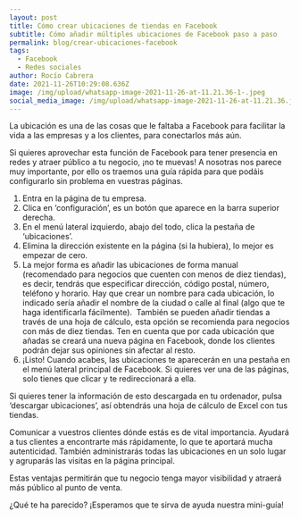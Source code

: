 ```yaml
---
layout: post
title: Cómo crear ubicaciones de tiendas en Facebook
subtitle: Cómo añadir múltiples ubicaciones de Facebook paso a paso
permalink: blog/crear-ubicaciones-facebook
tags:
  - Facebook
  - Redes sociales
author: Rocío Cabrera
date: 2021-11-26T10:29:08.636Z
image: /img/upload/whatsapp-image-2021-11-26-at-11.21.36-1-.jpeg
social_media_image: /img/upload/whatsapp-image-2021-11-26-at-11.21.36.jpeg
---
```

La ubicación es una de las cosas que le faltaba a Facebook para facilitar la vida a las empresas y a los clientes, para conectarlos más aún.

Si quieres aprovechar esta función de Facebook para tener presencia en redes y atraer público a tu negocio, ¡no te muevas! A nosotras nos parece muy importante, por ello os traemos una guía rápida para que podáis configurarlo sin problema en vuestras páginas. 

1. Entra en la página de tu empresa.
2. Clica en ‘configuración’, es un botón que aparece en la barra superior derecha.
3. En el menú lateral izquierdo, abajo del todo, clica la pestaña de ‘ubicaciones’.
4. Elimina la dirección existente en la página (si la hubiera), lo mejor es empezar de cero.  
5. La mejor forma es añadir las ubicaciones de forma manual (recomendado para negocios que cuenten con menos de diez tiendas), es decir, tendrás que especificar dirección, código postal, número, teléfono y horario. Hay que crear un nombre para cada ubicación, lo indicado sería añadir el nombre de la ciudad o calle al final (algo que te haga identificarla fácilmente).  También se pueden añadir tiendas a través de una hoja de cálculo, esta opción se recomienda para negocios con más de diez tiendas. Ten en cuenta que por cada ubicación que añadas se creará una nueva página en Facebook, donde los clientes podrán dejar sus opiniones sin afectar al resto.
6. ¡Listo! Cuando acabes, las ubicaciones te aparecerán en una pestaña en el menú lateral principal de Facebook. Si quieres ver una de las páginas, solo tienes que clicar y te redireccionará a ella. 



Si quieres tener la información de esto descargada en tu ordenador, pulsa ‘descargar ubicaciones’, así obtendrás una hoja de cálculo de Excel con tus tiendas.

Comunicar a vuestros clientes dónde estás es de vital importancia. Ayudará a tus clientes a encontrarte más rápidamente, lo que te aportará mucha autenticidad. También administrarás todas las ubicaciones en un solo lugar y agruparás las visitas en la página principal. 

Estas ventajas permitirán que tu negocio tenga mayor visibilidad y atraerá más público al punto de venta.

¿Qué te ha parecido? ¡Esperamos que te sirva de ayuda nuestra mini-guía!